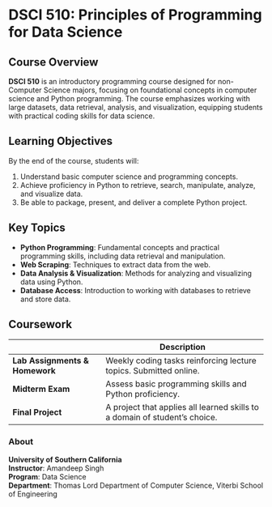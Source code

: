 # DSCI 510: Principles of Programming for Data Science

## Course Overview
**DSCI 510** is an introductory programming course designed for non-Computer Science majors, focusing on foundational concepts in computer science and Python programming. The course emphasizes working with large datasets, data retrieval, analysis, and visualization, equipping students with practical coding skills for data science.

## Learning Objectives
By the end of the course, students will:
1. Understand basic computer science and programming concepts.
2. Achieve proficiency in Python to retrieve, search, manipulate, analyze, and visualize data.
3. Be able to package, present, and deliver a complete Python project.

## Key Topics
- **Python Programming**: Fundamental concepts and practical programming skills, including data retrieval and manipulation.
- **Web Scraping**: Techniques to extract data from the web.
- **Data Analysis & Visualization**: Methods for analyzing and visualizing data using Python.
- **Database Access**: Introduction to working with databases to retrieve and store data.

## Coursework
|     | **Description**                                                                 |
|------------------|---------------------------------------------------------------------------------|
| **Lab Assignments & Homework** | Weekly coding tasks reinforcing lecture topics. Submitted online.               |
| **Midterm Exam** | Assess basic programming skills and Python proficiency.                          |
| **Final Project** | A project that applies all learned skills to a domain of student’s choice.      |

### About
**University of Southern California**  
**Instructor**: Amandeep Singh  
**Program**: Data Science  
**Department**: Thomas Lord Department of Computer Science, Viterbi School of Engineering


